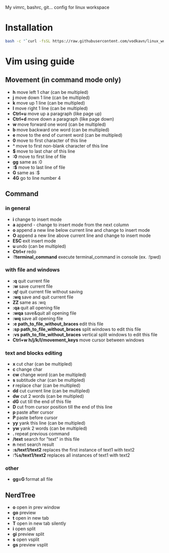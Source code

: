 My vimrc, bashrc, git... config for linux workspace


# Installation
```bash
bash -c "`curl -fsSL https://raw.githubusercontent.com/vodkavn/linux_workspace/master/install.sh`"
```


# Vim using guide

## Movement (in command mode only)

* <b>h</b>    move left 1 char (can be multipled)
* <b>j</b>    move down 1 line (can be multipled)
* <b>k</b>    move up 1 line (can be multipled)
* <b>l</b>    move right 1 line (can be multipled)
* <b>Ctrl+u</b>    move up a paragraph (like page up)
* <b>Ctrl+d</b>    move down a paragraph (like page down)
* <b>w </b>   move forward one word (can be multipled)
* <b>b </b>   move backward one word (can be multipled)
* <b>e </b>   move to the end of current word (can be multipled)
* <b>0 </b>   move to first character of this line
* <b>^ </b>   move to first non-blank character of this line
* <b>$ </b>   move to last char of this line
* <b>:0</b>    move to first line of file
* <b>gg</b>    same as :0
* <b>:$</b>    move to last line of file
* <b>G </b>   same as :$
* <b>4G</b>    go to line number 4

## Command

### in general
* <b>i   </b> change to insert mode
* <b>a   </b> append - change to insert mode from the next column
* <b>o   </b> append a new line below current line and change to insert mode
* <b>O   </b> append a new line above current line and change to insert mode
* <b>ESC </b>   exit insert mode
* <b>u   </b> undo (can be multipled)
* <b>Ctrl+r</b>    redo
* <b>:!terminal_command</b>    execute terminal_command in console (ex. :!pwd)

### with file and windows
* <b>:q  </b>  quit current file
* <b>:w  </b>  save current file
* <b>:q! </b>   quit current file without saving
* <b>:wq </b>   save and quit current file
* <b>ZZ  </b>  same as :wq
* <b>:qa </b>   quit all opening file
* <b>:wqa</b>    save&quit all opening file
* <b>:wq </b>   save all opening file
* <b>:e path_to_file_without_braces </b>   edit this file
* <b>:sp path_to_file_without_braces</b>    split windows to edit this file
* <b>:vs path_to_file_without_braces</b>    vertical split windows to edit this file
* <b>Ctrl+w h/j/k/l/movement_keys   </b> move cursor between windows

### text and blocks editing

* <b>x </b>   cut char (can be multipled)
* <b>c </b>   change char
* <b>cw</b>    change word (can be multipled)
* <b>s </b>   subtitude char (can be multipled)
* <b>r </b>   replace char (can be multipled)
* <b>dd</b>    cut current line (can be multipled)
* <b>dw</b>    cut 2 words (can be multipled)
* <b>dG</b>    cut till the end of this file
* <b>D </b>   cut from cursor position till the end of this line
* <b>p </b>   paste after cursor
* <b>P </b>   paste before cursor
* <b>yy</b>    yank this line (can be multipled)
* <b>yw</b>    yank 2 words (can be multipled)
* <b>. </b>   repeat previous command
* <b>/text</b>    search for "text" in this file
* <b>n</b>    next search result
* <b>:s/text1/text2</b>    replaces the first instance of text1 with text2
* <b>:%s/text1/text2</b>    replaces all instances of text1 with text2

### other
* <b>gg=G </b>   format all file

## NerdTree
* <b>o</b>  open in prev window
* <b>go</b>  preview
* <b>t</b>  open in new tab
* <b>T</b>  open in new tab silently
* <b>i</b>  open split
* <b>gi</b>  preview split
* <b>s</b>  open vsplit
* <b>gs</b>  preview vsplit
